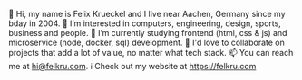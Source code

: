 👋 Hi, my name is Felix Krueckel and I live near Aachen, Germany since my bday in 2004.
👀 I’m interested in computers, engineering, design, sports, business and people.
🌱 I’m currently studying frontend (html, css & js) and microservice (node, docker, sql) development.
💞️ I'd love to collaborate on projects that add a lot of value, no matter what tech stack.
📫 You can reach me at hi@felkru.com.
ℹ️ Check out my website at https://felkru.com
